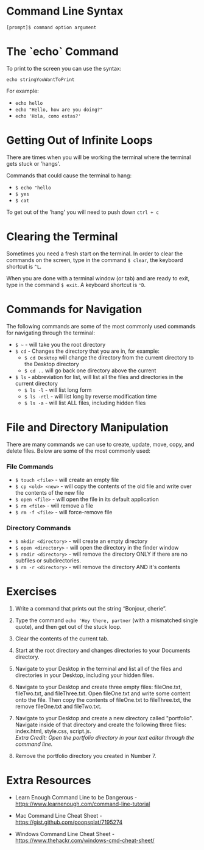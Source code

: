 <h1>Command Line Syntax</h1>

`[prompt]$ command option argument`

<h1>The `echo` Command</h1>

To print to the screen you can use the syntax:

`echo stringYouWantToPrint`

For example:
* `echo hello`
* `echo "Hello, how are you doing?"`
* `echo 'Hola, como estas?'`

<h1>Getting Out of Infinite Loops</h1>

There are times when you will be working the terminal where the terminal gets stuck or 'hangs'. 

Commands that could cause the terminal to hang:
 * `$ echo "hello`
 * `$ yes`
 * `$ cat`

 To get out of the 'hang' you will need to push down `ctrl + c`

<h1>Clearing the Terminal</h1>

Sometimes you need a fresh start on the terminal. In order to clear the commands on the screen, type in the command `$ clear`, the keyboard shortcut is `^L`.

When you are done with a terminal window (or tab) and are ready to exit, type in the command `$ exit`. A keyboard shortcut is `⌃D`.

<h1>Commands for Navigation</h1>

The following commands are some of the most commonly used commands for navigating through the terminal:

* `$ ~` - will take you the root directory
* `$ cd` - Changes the directory that you are in, for example:
    * `$ cd Desktop` will change the directory from the current directory to the Desktop directory
    * `$ cd ..` will go back one directory above the current
* `$ ls` - abbreviation for list, will list all the files and directories in the current directory
    * `$ ls -l` - will list long form	
    * `$ ls -rtl` - will list long by reverse modification time
    * `$ ls -a`	- will list ALL files, including hidden files

<h1>File and Directory Manipulation</h1>

There are many commands we can use to create, update, move, copy, and delete files. Below are some of the most commonly used:

<h3>File Commands</h3>

* `$ touch <file>` -	will create an empty file	
* `$ cp <old> <new>` -	will copy the contents of the old file and write over the contents of the new file
* `$ open <file>` - will open the file in its default application
* `$ rm <file>` -	will remove a file	
* `$ rm -f <file>` -	will force-remove file

<h3>Directory Commands</h3>

* `$ mkdir <directory>` -	will create an empty directory	
* `$ open <directory>` - will open the directory in the finder window
* `$ rmdir <directory>` -	will remove the directory  ONLY if there are no subfiles or subdirectories.	
* `$ rm -r <directory>` -	will remove the directory AND it's contents

<h1>Exercises</h1>


1. Write a command that prints out the string “Bonjour, cherie”.

2. Type the command `echo 'Hey there, partner` (with a mismatched single quote), and then get out of the stuck loop.

3. Clear the contents of the current tab.

4. Start at the root directory and changes directories to your Documents directory.

5. Navigate to your Desktop in the terminal and list all of the files and directories in your Desktop, including your hidden files.

6. Navigate to your Desktop and create three empty files: fileOne.txt, fileTwo.txt, and fileThree.txt. Open fileOne.txt and write some content onto the file. Then copy the contents of fileOne.txt to fileThree.txt, the remove fileOne.txt and fileTwo.txt.

7. Navigate to your Desktop and create a new directory called "portfolio". Navigate inside of that directory and create the following three files: index.html, style.css, script.js. <br>
_Extra Credit: Open the portfolio directory in your text editor through the command line._

8. Remove the portfolio directory you created in Number 7.

<h1>Extra Resources</h1>

* Learn Enough Command Line to be Dangerous - https://www.learnenough.com/command-line-tutorial

* Mac Command Line Cheat Sheet -https://gist.github.com/poopsplat/7195274

* Windows Command Line Cheat Sheet - https://www.thehackr.com/windows-cmd-cheat-sheet/